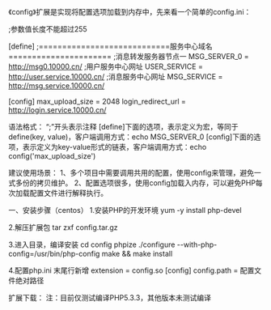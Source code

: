《config》扩展是实现将配置选项加载到内存中，先来看一个简单的config.ini：

;参数值长度不能超过255

[define]
;============================服务中心域名======================
;消息转发服务器节点一
MSG_SERVER_0            =       http://msg0.10000.cn/
;用户服务中心网址
USER_SERVICE            =       http://user.service.10000.cn/
;消息服务中心网址
MSG_SERVICE             =       http://msg.service.10000.cn/

[config]
max_upload_size          =      2048
login_redirect_url          =     http://login.service.10000.cn/

语法格式：
“;”开头表示注释
[define]下面的选项，表示定义为宏，等同于define(key, value)，客户端调用方式：echo MSG_SERVER_0
[config]下面的选项，表示定义为key-value形式的链表，客户端调用方式：echo config('max_upload_size')

建议使用场景：
1、多个项目中需要调用共用的配置，使用config来管理，避免一式多份的拷贝维护。
2、配置选项很多，使用config加载入内存，可以避免PHP每次加载配置文件进行解释执行。



一、安装步骤（centos）
1.安装PHP的开发环境
yum -y install php-devel

2.解压扩展包
tar zxf config.tar.gz

3.进入目录，编译安装
cd config
phpize
./configure --with-php-config=/usr/bin/php-config
make && make install

4.配置php.ini
末尾行新增
extension = config.so
[config]
config.path = 配置文件绝对路径

扩展下载：
注：目前仅测试编译PHP5.3.3，其他版本未测试编译